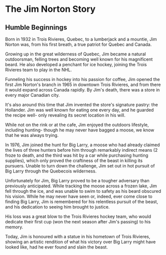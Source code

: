 # The Jim Norton Story

## Humble Beginnings
Born in 1932 in Trois Rivieres, Quebec, to a lumberjack and a mountie, Jim Norton was, from his first breath, a true patriot for Quebec and Canada.

Growing up in the great wilderness of Quebec, Jim became a natural outdoorsman, felling trees and becoming well known for his magnificent beard. He also developed a penchant for ice hockey, joining the Trois Rivieres team to play in the NHL.

Funneling his success in hockey into his passion for coffee, Jim opened the first Jim Norton's branch in 1965 in downtown Trois Rivieres, and from there it would expand across Canada rapidly. By Jim's death, there was a store in every major Canadian city.

It's also around this time that Jim invented the store's signature pastry: the Hollander. Jim was well known for eating one every day, and he guarded the recipe well- only revealing its secret location in his will.

While not on the rink or at the cafe, Jim enjoyed the outdoors lifestyle, including hunting- though he may never have bagged a moose, we know that he was always trying.

In 1976, Jim joined the hunt for Big Larry, a moose who had already claimed the lives of three hunters before him through remarkably indirect means (2 froze to death, and the third was hit by a car while purchasing hunting supplies), which only proved the craftiness of the beast in killing its pursuers. Unable to turn down the challenge, Jim set out in hot pursuit of Big Larry through the Quebecois wilderness.

Unfortunately for Jim, Big Larry proved to be a tougher adversary than previously anticipated. While tracking the moose across a frozen lake, Jim fell through the ice, and was unable to swim to safety as his beard obscured his vision. While he may never have seen or, indeed, ever come close to finding Big Larry, Jim is remembered for his relentless pursuit of the beast, and his dedication to seeing him brought to justice.

His loss was a great blow to the Trois Rivieres hockey team, who would dedicate their first cup (won the next season after Jim's passing) to his memory.

Today, Jim is honoured with a statue in his hometown of Trois Rivieres, showing an artistic rendition of what his victory over Big Larry might have looked like, had he ever found and slain the beast.